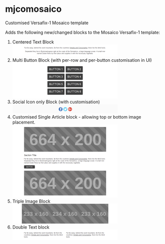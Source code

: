 # mjcomosaico

Customised Versafix-1 Mosaico template

Adds the following new/changed blocks to the Mosaico Versafix-1 template:

1. Centered Text Block  
![Centered Text Block](edres/centeredTextBlock.png?raw=true "Centered Text Block")
2. Multi Button Block (with per-row and per-button customisation in UI) 
![Multi Button Block](edres/multiButtonBlock.png?raw=true "Multi Button Block")
3. Social Icon only Block (with customisation)  
![Social Block](edres/socialBlock.png?raw=true "Social Block")
4. Customised Single Article block - allowing top or bottom image placement.  
![Single Article Block](edres/singleArticleBlock.png?raw=true "Single Article Block")
5. Triple Image Block  
![Triple Image Block](edres/tripleImageBlock.png?raw=true "Triple Image Block")
6. Double Text block  
![Double Text Block](edres/doubleTextBlock.png?raw=true "Double Text Block")